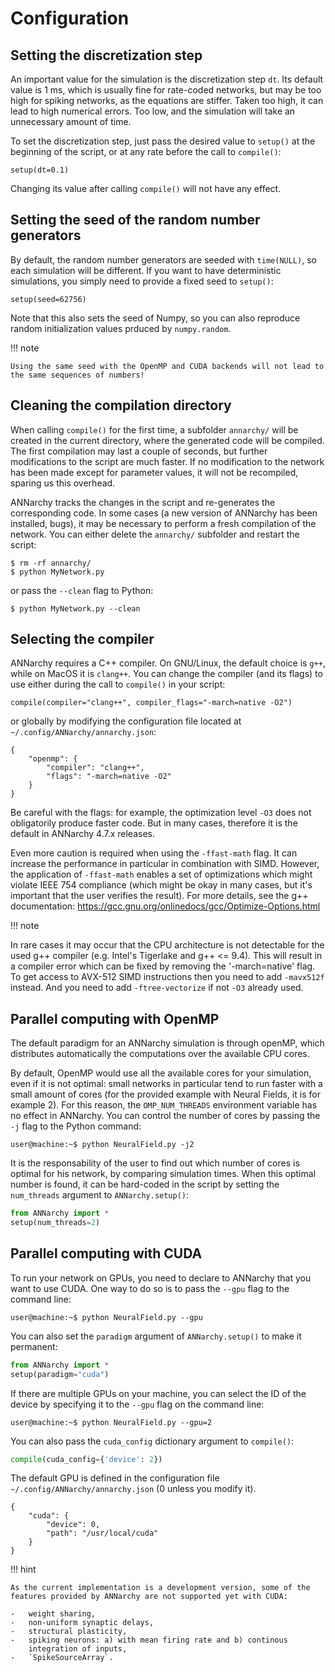 # Configuration

## Setting the discretization step

An important value for the simulation is the discretization step `dt`.
Its default value is 1 ms, which is usually fine for rate-coded
networks, but may be too high for spiking networks, as the equations are
stiffer. Taken too high, it can lead to high numerical errors. Too low,
and the simulation will take an unnecessary amount of time.

To set the discretization step, just pass the desired value to `setup()`
at the beginning of the script, or at any rate before the call to
`compile()`:

    setup(dt=0.1)

Changing its value after calling `compile()` will not have any effect.

## Setting the seed of the random number generators

By default, the random number generators are seeded with `time(NULL)`,
so each simulation will be different. If you want to have deterministic
simulations, you simply need to provide a fixed seed to `setup()`:

    setup(seed=62756)

Note that this also sets the seed of Numpy, so you can also reproduce
random initialization values prduced by `numpy.random`.

!!! note

    Using the same seed with the OpenMP and CUDA backends will not lead to the same sequences of numbers!

## Cleaning the compilation directory

When calling `compile()` for the first time, a subfolder `annarchy/`
will be created in the current directory, where the generated code will
be compiled. The first compilation may last a couple of seconds, but
further modifications to the script are much faster. If no modification
to the network has been made except for parameter values, it will not be
recompiled, sparing us this overhead.

ANNarchy tracks the changes in the script and re-generates the
corresponding code. In some cases (a new version of ANNarchy has been
installed, bugs), it may be necessary to perform a fresh compilation of
the network. You can either delete the `annarchy/` subfolder and restart
the script:

    $ rm -rf annarchy/
    $ python MyNetwork.py

or pass the `--clean` flag to Python:

    $ python MyNetwork.py --clean 

## Selecting the compiler

ANNarchy requires a C++ compiler. On GNU/Linux, the default choice is
`g++`, while on MacOS it is `clang++`. You can change the compiler (and
its flags) to use either during the call to `compile()` in your script:

    compile(compiler="clang++", compiler_flags="-march=native -O2")

or globally by modifying the configuration file located at
`~/.config/ANNarchy/annarchy.json`:

``` {.json}
{
    "openmp": {
        "compiler": "clang++",
        "flags": "-march=native -O2"
    }
}
```

Be careful with the flags: for example, the optimization level `-O3`
does not obligatorily produce faster code. But in many cases, therefore
it is the default in ANNarchy 4.7.x releases.

Even more caution is required when using the `-ffast-math` flag. It can
increase the performance in particular in combination with SIMD. However,
the application of `-ffast-math` enables a set of optimizations which might
violate IEEE 754 compliance (which might be okay in many cases, but it's
important that the user verifies the result). For more details, see the
g++ documentation: https://gcc.gnu.org/onlinedocs/gcc/Optimize-Options.html

!!! note

In rare cases it may occur that the CPU architecture is not detectable for
the used g++ compiler (e.g. Intel's Tigerlake and g++ <= 9.4).
This will result in a compiler error which can be fixed by removing the
'-march=native' flag. To get access to AVX-512 SIMD instructions then you need
to add `-mavx512f` instead. And you need to add `-ftree-vectorize` if not `-O3`
already used.

## Parallel computing with OpenMP

The default paradigm for an ANNarchy simulation is through openMP, which
distributes automatically the computations over the available CPU cores.

By default, OpenMP would use all the available cores for your
simulation, even if it is not optimal: small networks in particular tend
to run faster with a small amount of cores (for the provided example
with Neural Fields, it is for example 2). For this reason, the
`OMP_NUM_THREADS` environment variable has no effect in ANNarchy. You
can control the number of cores by passing the `-j` flag to the Python
command:

    user@machine:~$ python NeuralField.py -j2

It is the responsability of the user to find out which number of cores
is optimal for his network, by comparing simulation times. When this
optimal number is found, it can be hard-coded in the script by setting
the `num_threads` argument to `ANNarchy.setup()`:

```python
from ANNarchy import *
setup(num_threads=2)
```

## Parallel computing with CUDA

To run your network on GPUs, you need to declare to ANNarchy that you
want to use CUDA. One way to do so is to pass the `--gpu` flag to the
command line:

    user@machine:~$ python NeuralField.py --gpu

You can also set the `paradigm` argument of `ANNarchy.setup()` to make
it permanent:

```python
from ANNarchy import *
setup(paradigm="cuda")
```

If there are multiple GPUs on your machine, you can select the ID of the
device by specifying it to the `--gpu` flag on the command line:

    user@machine:~$ python NeuralField.py --gpu=2

You can also pass the `cuda_config` dictionary argument to `compile()`:

```python
compile(cuda_config={'device': 2})
```

The default GPU is defined in the configuration file
`~/.config/ANNarchy/annarchy.json` (0 unless you modify it).

``` {.json}
{
    "cuda": {
        "device": 0,
        "path": "/usr/local/cuda"
    }
}
```

!!! hint

    As the current implementation is a development version, some of the
    features provided by ANNarchy are not supported yet with CUDA:

    -   weight sharing,
    -   non-uniform synaptic delays,
    -   structural plasticity,
    -   spiking neurons: a) with mean firing rate and b) continous
        integration of inputs,
    -   `SpikeSourceArray`.

